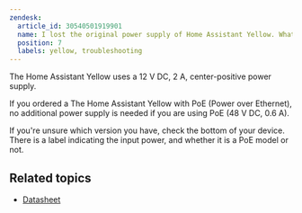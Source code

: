 ```yaml
---
zendesk:
  article_id: 30540501919901
  name: I lost the original power supply of Home Assistant Yellow. What type do I need to get?
  position: 7
  labels: yellow, troubleshooting
---
```


The Home Assistant Yellow uses a 12&nbsp;V&nbsp;DC, 2&nbsp;A, center-positive power supply.

If you ordered a The Home Assistant Yellow with PoE (Power over Ethernet), no additional power supply is needed if you are using PoE (48&nbsp;V&nbsp;DC, 0.6&nbsp;A).

If you're unsure which version you have, check the bottom of your device. There is a label indicating the input power, and whether it is a PoE model or not.

## Related topics

- [Datasheet](/hc/en-us/articles/26537153454109)
